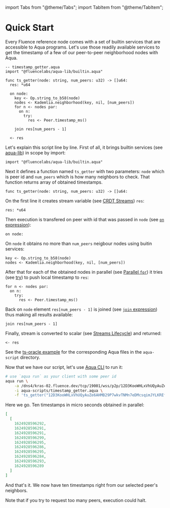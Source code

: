 import Tabs from "@theme/Tabs";
import TabItem from "@theme/TabItem";

# Quick Start

Every Fluence reference node comes with a set of builtin services that are accessible to Aqua programs. 
Let's use those readily available services to get the timestamp of a few of our peer-to-peer neighborhood nodes with Aqua.

```aqua
-- timestamp_getter.aqua
import "@fluencelabs/aqua-lib/builtin.aqua"

func ts_getter(node: string, num_peers: u32) -> []u64:
  res: *u64

  on node:
    key <- Op.string_to_b58(node)
    nodes <- Kademlia.neighborhood(key, nil, [num_peers])
    for n <- nodes par:
      on n:
        try:
          res <- Peer.timestamp_ms()
          
    join res[num_peers - 1]
    
  <- res
```

Let's explain this script line by line. First of all, it brings builtin services (see [aqua-lib](../libraries/aqua-lib.md)) in scope by import:

```aqua
import "@fluencelabs/aqua-lib/builtin.aqua"
```

Next it defines a function named `ts_getter` with two parameters: `node` which is peer id and `num_peers` which is how many neighbors to check. 
That function returns array of obtained timestamps.

```aqua
func ts_getter(node: string, num_peers: u32) -> []u64:
```

On the first line it creates stream variable (see [CRDT Streams](../language/crdt-streams.md)) `res`:

```aqua
res: *u64
```

Then execution is transfered on peer with id that was passed in `node` (see [`on` expression](../language/topology.md#on-expression)):

```aqua
on node:
```

On `node` it obtains no more than `num_peers` neigbour nodes using buitin services:

```aqua
key <- Op.string_to_b58(node)
nodes <- Kademlia.neighborhood(key, nil, [num_peers])
```

After that for each of the obtained nodes in parallel (see [Parallel `for`](../language/flow/iterative.md#parallel-for)) it tries (see [try](../language/flow/conditional#try)) to push local timestamp to `res`:

```aqua
for n <- nodes par:
  on n:
    try:
      res <- Peer.timestamp_ms()
```

Back on `node` element `res[num_peers - 1]` is joined (see [`join` expression](../language/flow/parallel.md#explicit-join-expression)) thus making all results available:

```aqua
join res[num_peers - 1]
```

Finally, stream is converted to scalar (see [Streams Lifecycle](../language/crdt-streams.md#streams-lifecycle-and-guarantees)) and returned:

```aqua
<- res
```

See the [ts-oracle example](https://github.com/fluencelabs/examples/tree/d52f06dfc3d30799fe6bd8e3e602c8ea1d1b8e8a/aqua-examples/ts-oracle) for the corresponding Aqua files in the `aqua-script` directory. 

Now that we have our script, let's use [Aqua CLI](../aqua-cli/aqua-cli.md) to run it:

<Tabs>
<TabItem value="Run" label="Run" default>

```sh
# use `aqua run` as your client with some peer id
aqua run \
    -a /dns4/kras-02.fluence.dev/tcp/19001/wss/p2p/12D3KooWHLxVhUQyAuZe6AHMB29P7wkvTNMn7eDMcsqimJYLKREf \
    -i aqua-scripts/timestamp_getter.aqua \
    -f 'ts_getter("12D3KooWHLxVhUQyAuZe6AHMB29P7wkvTNMn7eDMcsqimJYLKREf", 10)'
```

</TabItem>
<TabItem value="Result" label="Result">

Here we go. Ten timestamps in micro seconds obtained in parallel:
```json
[
  [
    1624928596292,
    1624928596291,
    1624928596291,
    1624928596299,
    1624928596295,
    1624928596286,
    1624928596295,
    1624928596284,
    1624928596293,
    1624928596289
  ]
]
```

</TabItem>
</Tabs>

And that's it. We now have ten timestamps right from our selected peer's neighbors. 

Note that if you try to request too many peers, execution could halt. 
